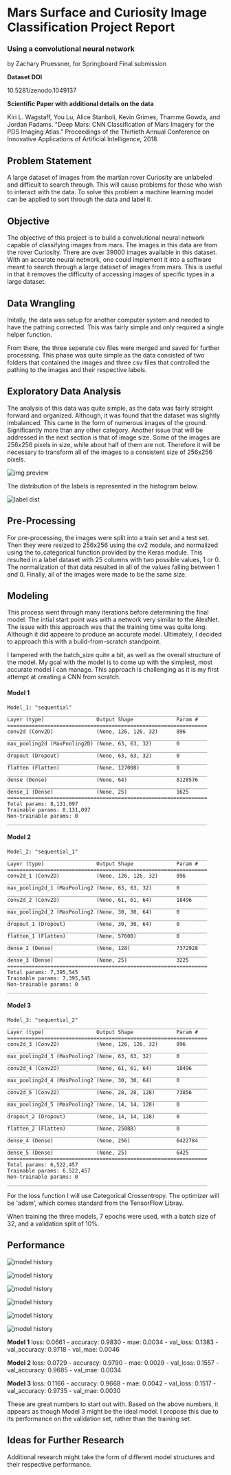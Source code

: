 # Mars Surface and Curiosity Image Classification Project Report
### Using a convolutional neural network

by Zachary Pruessner, for Springboard Final submission

**Dataset DOI**

10.5281/zenodo.1049137

**Scientific Paper with additional details on the data** 

Kiri L. Wagstaff, You Lu, Alice Stanboli, Kevin Grimes, Thamme Gowda,
and Jordan Padams. "Deep Mars: CNN Classification of Mars Imagery for
the PDS Imaging Atlas." Proceedings of the Thirtieth Annual Conference
on Innovative Applications of Artificial Intelligence, 2018.

## Problem Statement

A large dataset of images from the martian rover Curiosity are unlabeled and difficult to search through. This will cause problems for those who wish to interact with the data.
To solve this problem a machine learning model can be applied to sort through the data and label it.

## Objective

The objective of this project is to build a convolutional neural network capable of classifying images from mars. The images in this data are from the rover Curiosity. There are 
over 39000 images available in this dataset. With an accurate neural network, one could implement it into a software meant to search through a large dataset of images from mars.
This is useful in that it removes the difficulty of accessing images of specific types in a large dataset.

## Data Wrangling

Initally, the data was setup for another computer system and needed to have the pathing corrected. This was fairly simple and only required a single helper function.

From there, the three seperate csv files were merged and saved for further processing. This phase was quite simple as the data consisted of two folders that contained the images 
and three csv files that controlled the pathing to the images and their respective labels.

## Exploratory Data Analysis

The analysis of this data was quite simple, as the data was fairly straight forward and organized. Although, it was found that the dataset was slightly imbalanced.
This came in the form of numerous images of the ground. Significantly more than any other category. Another issue that will be addressed in the next section is that of
image size. Some of the images are 256x256 pixels in size, while about half of them are not. Therefore it will be necessary to transform all of the images to a consistent size of 256x256 pixels.

![img preview](/dev/visuals/img_preview.png "img preview")

The distribution of the labels is represented in the histogram below.

![label dist](/dev/visuals/labels_dist.png "labels dist")

## Pre-Processing

For pre-processing, the images were split into a train set and a test set. Then they were resized to 256x256 using the cv2 module, and normalized using the to_categorical 
function provided by the Keras module. This resulted in a label dataset with 25 columns with two possible values, 1 or 0. The normalization of that data resulted in all of the 
values falling between 1 and 0. Finally, all of the images were made to be the same size.

## Modeling

This process went through many iterations before determining the final model. The intial start point was with a network very similar to the AlexNet. The issue with this approach was that the training time was quite long. Although it did appeare to produce an accurate model. Ultimately, I decided to approach this with a build-from-scratch standpoint.

I tampered with the batch_size quite a bit, as well as the overall structure of the model. My goal with the model is to come up with the simplest, most accurate model I can manage. This approach is challenging as it is my first attempt at creating a CNN from scratch. 

#### Model 1
```
Model_1: "sequential"
_________________________________________________________________
Layer (type)                 Output Shape              Param #   
=================================================================
conv2d (Conv2D)              (None, 126, 126, 32)      896       
_________________________________________________________________
max_pooling2d (MaxPooling2D) (None, 63, 63, 32)        0         
_________________________________________________________________
dropout (Dropout)            (None, 63, 63, 32)        0         
_________________________________________________________________
flatten (Flatten)            (None, 127008)            0         
_________________________________________________________________
dense (Dense)                (None, 64)                8128576   
_________________________________________________________________
dense_1 (Dense)              (None, 25)                1625      
=================================================================
Total params: 8,131,097
Trainable params: 8,131,097
Non-trainable params: 0
_________________________________________________________________
```

#### Model 2
```
Model_2: "sequential_1"
_________________________________________________________________
Layer (type)                 Output Shape              Param #   
=================================================================
conv2d_1 (Conv2D)            (None, 126, 126, 32)      896       
_________________________________________________________________
max_pooling2d_1 (MaxPooling2 (None, 63, 63, 32)        0         
_________________________________________________________________
conv2d_2 (Conv2D)            (None, 61, 61, 64)        18496     
_________________________________________________________________
max_pooling2d_2 (MaxPooling2 (None, 30, 30, 64)        0         
_________________________________________________________________
dropout_1 (Dropout)          (None, 30, 30, 64)        0         
_________________________________________________________________
flatten_1 (Flatten)          (None, 57600)             0         
_________________________________________________________________
dense_2 (Dense)              (None, 128)               7372928   
_________________________________________________________________
dense_3 (Dense)              (None, 25)                3225      
=================================================================
Total params: 7,395,545
Trainable params: 7,395,545
Non-trainable params: 0
_________________________________________________________________
```

#### Model 3
```
Model_3: "sequential_2"
_________________________________________________________________
Layer (type)                 Output Shape              Param #   
=================================================================
conv2d_3 (Conv2D)            (None, 126, 126, 32)      896       
_________________________________________________________________
max_pooling2d_3 (MaxPooling2 (None, 63, 63, 32)        0         
_________________________________________________________________
conv2d_4 (Conv2D)            (None, 61, 61, 64)        18496     
_________________________________________________________________
max_pooling2d_4 (MaxPooling2 (None, 30, 30, 64)        0         
_________________________________________________________________
conv2d_5 (Conv2D)            (None, 28, 28, 128)       73856     
_________________________________________________________________
max_pooling2d_5 (MaxPooling2 (None, 14, 14, 128)       0         
_________________________________________________________________
dropout_2 (Dropout)          (None, 14, 14, 128)       0         
_________________________________________________________________
flatten_2 (Flatten)          (None, 25088)             0         
_________________________________________________________________
dense_4 (Dense)              (None, 256)               6422784   
_________________________________________________________________
dense_5 (Dense)              (None, 25)                6425      
=================================================================
Total params: 6,522,457
Trainable params: 6,522,457
Non-trainable params: 0
_________________________________________________________________
```


For the loss function I will use Categorical Crossentropy. The optimizer will be 'adam', which comes standard from the TensorFlow Libray.

When training the three models, 7 epochs were used, with a batch size of 32, and a validation split of 10%.


## Performance

![model history](/dev/visuals/acc_1.png "Model 1 Accuracy")

![model history](/dev/visuals/loss_1.png "Model 1 Loss")

![model history](/dev/visuals/acc_2.png "Model 2 Accuracy")

![model history](/dev/visuals/loss_2.png "Model 2 Loss")

![model history](/dev/visuals/acc_3.png "Model 3 Accuracy")

![model history](/dev/visuals/loss_3.png "Model 3 Loss")

**Model 1** loss: 0.0661 - accuracy: 0.9830 - mae: 0.0034 - val_loss: 0.1383 - val_accuracy: 0.9718 - val_mae: 0.0046

**Model 2** loss: 0.0729 - accuracy: 0.9790 - mae: 0.0029 - val_loss: 0.1557 - val_accuracy: 0.9685 - val_mae: 0.0034

**Model 3** loss: 0.1166 - accuracy: 0.9668 - mae: 0.0042 - val_loss: 0.1517 - val_accuracy: 0.9735 - val_mae: 0.0030 

These are great numbers to start out with. Based on the above numbers, it appears as though Model 3 might be the ideal model. I propose this due to its performance on the
validation set, rather than the training set.

## Ideas for Further Research

Additional research might take the form of different model structures and their respective performance.

